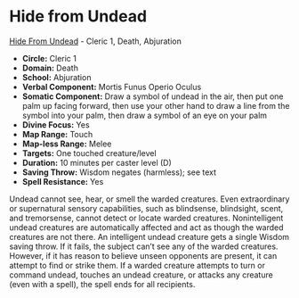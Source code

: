 # Hide from Undead

[Hide From Undead](/Magic/H/HideFromUndead.md) - Cleric 1, Death, Abjuration

- **Circle:** Cleric 1
- **Domain:** Death
- **School:** Abjuration
- **Verbal Component:** Mortis Funus Operio Oculus
- **Somatic Component:** Draw a symbol of undead in the air, then put one palm up facing forward, then use your other hand to draw a line from the symbol into your palm, then draw a symbol of an eye on your palm
- **Divine Focus:** Yes
- **Map Range:** Touch
- **Map-less Range:** Melee
- **Targets:** One touched creature/level
- **Duration:** 10 minutes per caster level (D)
- **Saving Throw:** Wisdom negates (harmless); see text
- **Spell Resistance:** Yes

Undead cannot see, hear, or smell the warded creatures. Even extraordinary or supernatural sensory capabilities, such as blindsense, blindsight, scent, and tremorsense, cannot detect or locate warded creatures. Nonintelligent undead creatures are automatically affected and act as though the warded creatures are not there. An intelligent undead creature gets a single Wisdom saving throw. If it fails, the subject can’t see any of the warded creatures. However, if it has reason to believe unseen opponents are present, it can attempt to find or strike them. If a warded creature attempts to turn or command undead, touches an undead creature, or attacks any creature (even with a spell), the spell ends for all recipients.
